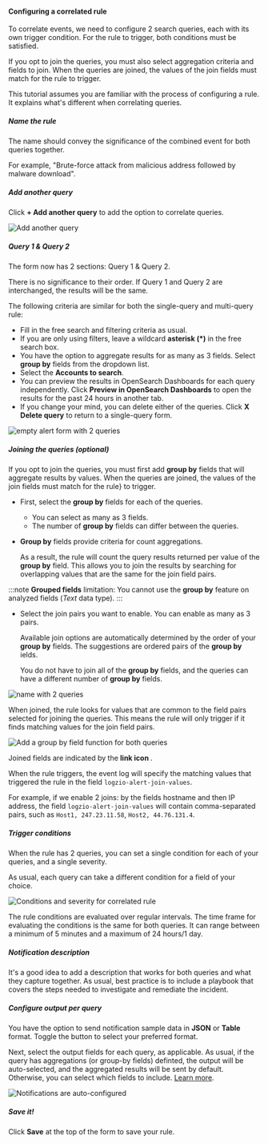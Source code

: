 #### Configuring a correlated rule


To correlate events, we need to configure 2 search queries, each with its own trigger condition. For the rule to trigger, both conditions must be satisfied.

If you opt to join the queries, you must also select aggregation criteria and fields to join. When the queries are joined, the values of the join fields must match for the rule to trigger.

This tutorial assumes you are familiar with the process of configuring a rule.
It explains what's different when correlating queries.

##### Name the rule

The name should convey the significance of the combined event for both queries together.

For example, "Brute-force attack from malicious address followed by malware download".

##### Add another query

Click **+ Add another query** to add the option to correlate queries.

![Add another query](https://dytvr9ot2sszz.cloudfront.net/logz-docs/correlated-alerts/add-another-query.png)

##### Query 1 & Query 2

The form now has 2 sections: Query 1 & Query 2.

There is no significance to their order. If Query 1 and Query 2 are interchanged, the results will be the same.

The following criteria are similar for both the single-query and multi-query rule:

* Fill in the free search and filtering criteria as usual.
* If you are only using filters, leave a wildcard **asterisk (*)** in the free search box.
* You have the option to aggregate results for as many as 3 fields. Select **group by** fields from the dropdown list.
* Select the **Accounts to search**.
* You can preview the results in OpenSearch Dashboards for each query independently. Click **Preview in OpenSearch Dashboards** to open the results for the past 24 hours in another tab.
* If you change your mind, you can delete either of the queries. Click **X Delete query** to return to a single-query form.

![empty alert form with 2 queries](https://dytvr9ot2sszz.cloudfront.net/logz-docs/correlated-alerts/multiple-queries.png)

##### Joining the queries (_optional_)

If you opt to join the queries, you must first add **group by** fields that will aggregate results by values. When the queries are joined, the values of the join fields must match for the rule} to trigger.

* First, select the **group by** fields for each of the queries.
  * You can select as many as 3 fields.
  * The number of **group by** fields can differ between the queries.
* **Group by** fields provide criteria for count aggregations.

  As a result, the rule will count the query results returned per value of the **group by** field. This allows you to join the results by searching for overlapping values that are the same for the join field pairs.

:::note
**Grouped fields** limitation: You cannot use the **group by** feature on analyzed fields (_Text_ data type).
:::

* Select the join pairs you want to enable. You can enable as many as 3 pairs.

  Available join options are automatically determined by the order of your **group by** fields. The suggestions are ordered pairs of the **group by** ields.

  You do not have to join all of the **group by** fields, and the queries can have a different number of **group by** fields.

![name with 2 queries](https://dytvr9ot2sszz.cloudfront.net/logz-docs/correlated-alerts/both-queries.png)

When joined, the rule looks for values that are common to the field pairs selected for joining the queries. This means the rule will only trigger if it finds matching values for the join field pairs.

![Add a group by field function for both queries](https://dytvr9ot2sszz.cloudfront.net/logz-docs/correlated-alerts/group-by-join.png)

Joined fields are indicated by the **link icon <i class="fas fa-link"></i>**.

When the rule triggers, the event log will specify the matching values that triggered the rule in the field `logzio-alert-join-values`.

For example, if we enable 2 joins: by the fields hostname and then IP address, the field `logzio-alert-join-values` will contain comma-separated pairs, such as `Host1, 247.23.11.58`, `Host2, 44.76.131.4`.


##### Trigger conditions

When the rule has 2 queries, you can set a single condition for each of your queries, and a single severity.

As usual, each query can take a different condition for a field of your choice.

![Conditions and severity for correlated rule](https://dytvr9ot2sszz.cloudfront.net/logz-docs/correlated-alerts/join-trigger.png)

The rule conditions are evaluated over regular intervals. The time frame for evaluating the conditions is the same for both queries. It can range between a minimum of 5 minutes and a maximum of 24 hours/1 day.

##### Notification description

It's a good idea to add a description that works for both queries and what they capture together. As usual, best practice is to include a playbook that covers the steps needed to investigate and remediate the incident.

##### Configure output per query

You have the option to send notification sample data in **JSON** or **Table** format.
Toggle the button to select your preferred format.

Next, select the output fields for each query, as applicable. As usual, if the query has aggregations (or group-by fields) definted, the output will be auto-selected, and the aggregated results will be sent by default. Otherwise, you can select which fields to include. [Learn more](/user-guide/alerts/configure-an-alert.html#output-format--content).

![Notifications are auto-configured](https://dytvr9ot2sszz.cloudfront.net/logz-docs/correlated-alerts/join-notification.png)

##### Save it!

Click **Save** at the top of the form to save your rule.



